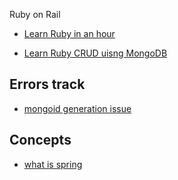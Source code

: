 Ruby on Rail

- [Learn Ruby in an hour](https://www.youtube.com/watch?v=t_ispmWmdjY&ab_channel=freeCodeCamp.org)

- [Learn Ruby CRUD uisng MongoDB](https://docs.mongodb.com/mongoid/current/tutorials/getting-started-rails/)

## Errors track

- [mongoid generation issue](https://stackoverflow.com/questions/65523055/rails-g-mongoidconfig-not-working-rails-6-1)

## Concepts

- [what is spring](https://github.com/rails/spring)
